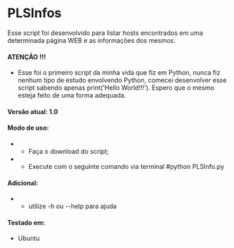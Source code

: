# PLSInfos
Esse script foi desenvolvido para listar hosts encontrados em uma determinada página WEB e as informações dos mesmos.

#### ATENÇÃO !!!
- Esse foi o primeiro script da minha vida que fiz em Python, nunca fiz nenhum tipo de estudo envolvendo Python, comecei desenvolver esse script sabendo apenas print('Hello World!!!'). Espero que o mesmo esteja feito de uma forma adequada.

#### Versão atual: 1.0

#### Modo de uso:
* - Faça o download do script;
* - Execute com o seguinte comando via terminal #python PLSInfo.py

#### Adicional:
* - utilize -h ou --help para ajuda

#### Testado em:
- Ubuntu